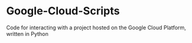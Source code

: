 # Google-Cloud-Scripts

Code for interacting with a project hosted on the Google Cloud Platform, written in Python
